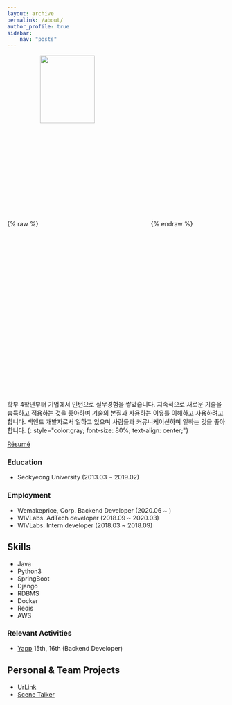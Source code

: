 ```yaml
---
layout: archive
permalink: /about/
author_profile: true
sidebar:
    nav: "posts"
---
```


{% raw %} <img src="https://chohongjae.github.io/assets/img/about.jpeg" alt="" width="50%" height="20%" align="center"> {% endraw %}

학부 4학년부터 기업에서 인턴으로 실무경험을 쌓았습니다. 지속적으로 새로운 기술을 습득하고 적용하는 것을 좋아하며
기술의 본질과 사용하는 이유를 이해하고 사용하려고 합니다.
백엔드 개발자로서 일하고 있으며 사람들과 커뮤니케이션하며 일하는 것을 좋아합니다.
{: style="color:gray; font-size: 80%; text-align: center;"}

[Résumé](https://drive.google.com/file/d/13tFG1lesQQ5DiYpwLPiQkYoFm8a3rgT3/view?usp=sharing)


### Education
- Seokyeong University (2013.03 ~ 2019.02)

### Employment
- Wemakeprice, Corp. Backend Developer (2020.06 ~ )
- WIVLabs. AdTech developer (2018.09 ~ 2020.03)
- WIVLabs. Intern developer (2018.03 ~ 2018.09)

<h2>Skills</h2>

<ul class="skill-list">
	<li>Java</li>
	<li>Python3</li>
	<li>SpringBoot</li>
	<li>Django</li>
	<li>RDBMS</li>
	<li>Docker</li>
	<li>Redis</li>
	<li>AWS</li>
</ul>

### Relevant Activities
- [Yapp](http://yapp.co.kr/) 15th, 16th (Backend Developer)

<h2>Personal & Team Projects</h2>

<ul>
	<li><a href="https://www.notion.so/c936d72ea9a2415ea8ca5395d8d8cf22">UrLink</a></li>
	<li><a href="https://play.google.com/store/apps/details?id=com.scenetalker.yapp.scenetalker">Scene Talker</a></li>
</ul>